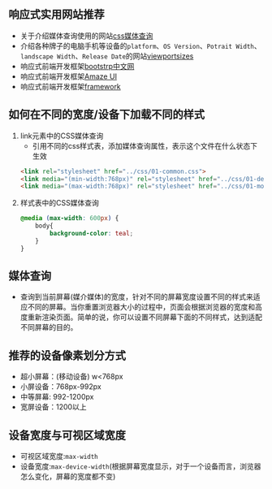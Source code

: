 ## 响应式实用网站推荐
* 关于介绍媒体查询使用的网站[css媒体查询](https://developer.mozilla.org/zh-CN/docs/Web/Guide/CSS/Media_queries)
* 介绍各种牌子的电脑手机等设备的`platform`、`OS Version`、`Potrait Width`、`landscape Width`、`Release Date`的网站[viewportsizes](http://viewportsizes.com/)
* 响应式前端开发框架[bootstrp中文网](http://www.bootcss.com/)
* 响应式前端开发框架[Amaze UI](http://amazeui.org/)
* 响应式前端开发框架[framework](http://framework7.taobao.org/)
## 如何在不同的宽度/设备下加载不同的样式
1. link元素中的CSS媒体查询
    * 引用不同的css样式表，添加媒体查询属性，表示这个文件在什么状态下生效
    ```html
    <link rel="stylesheet" href="../css/01-common.css">
    <link media="(min-width:768px)" rel="stylesheet" href="../css/01-desktop.css">
    <link media="(max-width:768px)" rel="stylesheet" href="../css/01-mobile.css">
    ```
2. 样式表中的CSS媒体查询
    ```css
    @media (max-width: 600px) {
        body{
            background-color: teal;
        }
    }
    ```
## 媒体查询
* 查询到当前屏幕(媒介媒体)的宽度，针对不同的屏幕宽度设置不同的样式来适应不同的屏幕。当你重置浏览器大小的过程中，页面会根据浏览器的宽度和高度重新渲染页面。简单的说，你可以设置不同屏幕下面的不同样式，达到适配不同屏幕的目的。
## 推荐的设备像素划分方式
* 超小屏幕：(移动设备) w<768px
* 小屏设备：768px-992px
* 中等屏幕: 992-1200px
* 宽屏设备：1200以上

## 设备宽度与可视区域宽度
* 可视区域宽度:`max-width` 
* 设备宽度:`max-device-width`(根据屏幕宽度显示，对于一个设备而言，浏览器怎么变化，屏幕的宽度都不变)
